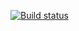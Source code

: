 [![Build status](https://ci.appveyor.com/api/projects/status/9ay8jrng6858rn5b?svg=true)](https://ci.appveyor.com/project/Sormat59/dz-3-3-selenium)